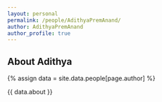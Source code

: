 ```yaml
---
layout: personal
permalink: /people/AdithyaPremAnand/
author: AdithyaPremAnand
author_profile: true
---
```

## About Adithya
{% assign data = site.data.people[page.author] %}
<div style="text-align: justify">{{ data.about }}</div>
